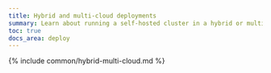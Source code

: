 ```yaml
---
title: Hybrid and multi-cloud deployments
summary: Learn about running a self-hosted cluster in a hybrid or multi-cloud deployment.
toc: true
docs_area: deploy
---
```


{% include common/hybrid-multi-cloud.md %}
